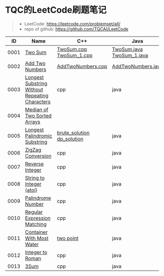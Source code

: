 # TQC的LeetCode刷题笔记

>- LeetCode: https://leetcode.com/problemset/all/
>- repo of github: https://github.com/TQCAI/LeetCode

|ID|Name|C++|Java|Python|Category|
|--|--|--|--|--|--|
|0001|[Two Sum](https://leetcode.com/problems/two-sum/)|[TwoSum.cpp](./Cpp/TwoSum.cpp)<br/>[TwoSum_1.cpp](./Cpp/TwoSum_1.cpp)|[TwoSum.java](./Java/src/TwoSum.java)<br/>[TwoSum_1.java](./Java/src/TwoSum_1.java)|[TwoSum.py](./Python/TwoSum.py)<br/>[TwoSum_1.py](./Python/TwoSum_1.py)||
|0002|[Add Two Numbers](https://leetcode.com/problems/add-two-numbers/)|[AddTwoNumbers.cpp](./Cpp/AddTwoNumbers.cpp)|[AddTwoNumbers.java](./Java/src/AddTwoNumbers.java)|[AddTwoNumbers.py](./Python/AddTwoNumbers.py)||
0003|[Longest Substring Without Repeating Characters](https://leetcode.com/problems/longest-substring-without-repeating-characters/)|cpp|java|[solution1](Python/LongestSubstringWithoutRepeatingCharacters.py)
0004|[Median of Two Sorted Arrays](https://leetcode.com/problems/median-of-two-sorted-arrays/)|
0005|[Longest Palindromic Substring](https://leetcode.com/problems/longest-palindromic-substring/)|[brute_solution](Cpp/LongestPalindromicSubstring_brute.cpp)<br>[dp_solution](Cpp/LongestPalindromicSubstring_dp.cpp)|java|[dp_solution](Python/LongestPalindromicSubstring.py)
0006|[ZigZag Conversion](https://leetcode.com/problems/zigzag-conversion/)|cpp|java|[solution](Python/ZigZagConversion.py)
0007|[Reverse Integer](https://leetcode.com/problems/reverse-integer/)|cpp|java|[solution](Python/ReverseInteger.py)
0008|[String to Integer (atoi)](https://leetcode.com/problems/string-to-integer-atoi/)|cpp|java|[solution](Python/StringtoInteger.py)
0009|[Palindrome Number](https://leetcode.com/problems/palindrome-number/)|cpp|java|[solution](Python/PalindromeNumber.py)
0010|[Regular Expression Matching](https://leetcode.com/problems/regular-expression-matching/)|cpp|java|[dfs](Python/RegularExpressionMatching_dfs.py)<br>[dp](Python/RegularExpressionMatching_dp.py)
0011|[Container With Most Water](https://leetcode.com/problems/container-with-most-water/)|[two point](Cpp/ContainerWithMostWater.cpp)|java|python
0012|[Integer to Roman](https://leetcode.com/problems/integer-to-roman/)|cpp|java|[solution](Python/IntegerToRoman.py)
0013|[3Sum](https://leetcode.com/problems/3sum/)|cpp|java|[O(N^2)](Python/3Sum.py)

